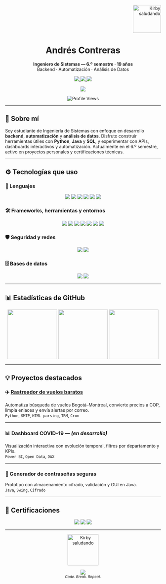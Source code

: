 <!-- Kirby flotando arriba a la derecha -->
<p align="right">
  <img src="https://i.ibb.co/7dDQ7d4X/Sin-t-tulo.png" width="90px" alt="Kirby saludando" />
</p>

<h1 align="center">Andrés Contreras</h1>

<p align="center">
  <strong>Ingeniero de Sistemas — 6.º semestre · 19 años</strong><br>
  Backend · Automatización · Análisis de Datos
</p>

<p align="center">
  <a href="mailto:contrerandres001@gmail.com">
    <img src="https://img.shields.io/badge/Email-Contáctame-red?style=for-the-badge&logo=gmail&logoColor=white" />
  </a>
  <a href="https://github.com/AndresContreras1034">
    <img src="https://img.shields.io/badge/GitHub-AndresContreras1034-black?style=for-the-badge&logo=github" />
  </a>
  <a href="https://drive.google.com/your_cv_url_aqui" target="_blank">
    <img src="https://img.shields.io/badge/CV-Ver%20Currículum-blue?style=for-the-badge&logo=readme" />
  </a>
</p>

<p align="center">
  <a href="https://open.spotify.com/track/7pofG9kjEbLdaY3OkqP25m" target="_blank">
    <img src="https://img.shields.io/badge/Now_Playing-Piel_de_Cordero-1DB954?style=flat-square&logo=spotify&logoColor=white" />
  </a>
</p>

<p align="center">
  <img src="https://komarev.com/ghpvc/?username=AndresContreras1034&label=Profile%20views&color=lightgray" alt="Profile Views" />
</p>

---

## 🧠 Sobre mí

Soy estudiante de Ingeniería de Sistemas con enfoque en desarrollo **backend**, **automatización** y **análisis de datos**. Disfruto construir herramientas útiles con **Python**, **Java** y **SQL**, y experimentar con APIs, dashboards interactivos y automatización. Actualmente en el 6.º semestre, activo en proyectos personales y certificaciones técnicas.

---

## ⚙️ Tecnologías que uso

### 🧰 Lenguajes

<p align="center">
  <img src="https://img.shields.io/badge/Python-FFD43B?style=for-the-badge&logo=python&logoColor=black" />
  <img src="https://img.shields.io/badge/Java-007396?style=for-the-badge&logo=java&logoColor=white" />
  <img src="https://img.shields.io/badge/JavaScript-F7DF1E?style=for-the-badge&logo=javascript&logoColor=black" />
  <img src="https://img.shields.io/badge/C-00599C?style=for-the-badge&logo=c&logoColor=white" />
  <img src="https://img.shields.io/badge/C++-00599C?style=for-the-badge&logo=c%2B%2B&logoColor=white" />
  <img src="https://img.shields.io/badge/MATLAB-0076A8?style=for-the-badge&logo=mathworks&logoColor=white" />

</p>

### 🛠 Frameworks, herramientas y entornos

<p align="center">
  <img src="https://img.shields.io/badge/Spring_Boot-6DB33F?style=for-the-badge&logo=springboot&logoColor=white" />
  <img src="https://img.shields.io/badge/Git-F05032?style=for-the-badge&logo=git&logoColor=white" />
  <img src="https://img.shields.io/badge/Power_BI-F2C811?style=for-the-badge&logo=powerbi&logoColor=black" />
  <img src="https://img.shields.io/badge/Arduino-00979D?style=for-the-badge&logo=arduino&logoColor=white" />
  <img src="https://img.shields.io/badge/Blender-F5792A?style=for-the-badge&logo=blender&logoColor=white" />
  <img src="https://img.shields.io/badge/Unreal_Engine-313131?style=for-the-badge&logo=unrealengine&logoColor=white" />
  <img src="https://img.shields.io/badge/VirtualBox-183A61?style=for-the-badge&logo=virtualbox&logoColor=white" />
</p>

### 🛡️ Seguridad y redes

<p align="center">
  <img src="https://img.shields.io/badge/Kali_Linux-557C94?style=for-the-badge&logo=kalilinux&logoColor=white" />
  <img src="https://img.shields.io/badge/Packet_Tracer-1BA0E2?style=for-the-badge&logo=cisco&logoColor=white" />
</p>

### 🗄️ Bases de datos

<p align="center">
  <img src="https://img.shields.io/badge/MySQL-4479A1?style=for-the-badge&logo=mysql&logoColor=white" />
  <img src="https://img.shields.io/badge/SQLite-003B57?style=for-the-badge&logo=sqlite&logoColor=white" />
</p>

---

## 📊 Estadísticas de GitHub

<p align="center">
  <img height="160" src="https://github-readme-stats.vercel.app/api?username=AndresContreras1034&show_icons=true&theme=tokyonight&include_all_commits=true&count_private=true" />
  <img height="160" src="https://github-readme-streak-stats.herokuapp.com/?user=AndresContreras1034&theme=tokyonight" />
  <img height="160" src="https://github-readme-stats.vercel.app/api/top-langs/?username=AndresContreras1034&layout=compact&theme=tokyonight" />
</p>

---

## 💡 Proyectos destacados

### ✈️ [Rastreador de vuelos baratos](https://github.com/AndresContreras1034/rastreador_vuelos)
Automatiza búsqueda de vuelos Bogotá–Montreal, convierte precios a COP, limpia enlaces y envía alertas por correo.  
`Python`, `SMTP`, `HTML parsing`, `TRM`, `Cron`

---

### 📊 Dashboard COVID-19 — *(en desarrollo)*
Visualización interactiva con evolución temporal, filtros por departamento y KPIs.  
`Power BI`, `Open Data`, `DAX`

---

### 🔐 Generador de contraseñas seguras
Prototipo con almacenamiento cifrado, validación y GUI en Java.  
`Java`, `Swing`, `Cifrado`

---

## 📜 Certificaciones

<p align="center">
  <img src="https://img.shields.io/badge/CS50x-Harvard-8A1538?style=for-the-badge&logo=harvard&logoColor=white" />
  <img src="https://img.shields.io/badge/Diplomado_Estad%C3%ADstica-UPC-orange?style=for-the-badge&logo=academia&logoColor=white" />
  <img src="https://img.shields.io/badge/Microsoft_Power_BI-Próximamente-yellow?style=for-the-badge&logo=microsoftpowerbi&logoColor=black" />
</p>

---

<!-- Snake animation -->
<!--
![snake gif](https://github.com/AndresContreras1034/AndresContreras1034/blob/output/github-contribution-grid-snake.svg)
-->

<p align="center">
  <img src="https://media.tenor.com/SVbG3gqVMBgAAAAj/kirby-wave.gif" width="100px" alt="Kirby saludando" />
</p>

<div align="center">
  <img src="https://capsule-render.vercel.app/api?type=waving&color=gradient&height=100&section=footer"/>
  <br>
  <sub><em>Code. Break. Repeat.</em></sub>
</div>

